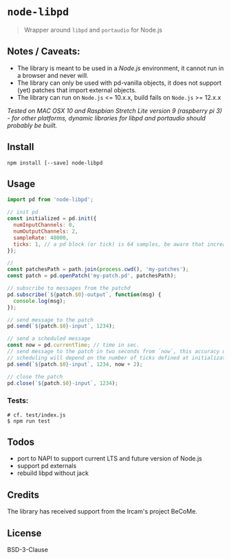 # `node-libpd`

> Wrapper around `libpd` and `portaudio` for Node.js

## Notes / Caveats:
- The library is meant to be used in a _Node.js_ environment, it cannot run in a browser and never will.
- The library can only be used with pd-vanilla objects, it does not support (yet) patches that import external objects.
- The library can run on `Node.js` <= 10.x.x, build fails on `Node.js` >= 12.x.x

_Tested on MAC OSX 10 and Raspbian Stretch Lite version 9 (raspberry pi 3) - for other platforms, dynamic libraries for libpd and portaudio should probably be built._

## Install

```
npm install [--save] node-libpd
```


## Usage

```js
import pd from 'node-libpd';

// init pd
const initialized = pd.init({
  numInputChannels: 0,
  numOutputChannels: 2,
  sampleRate: 48000,
  ticks: 1, // a pd block (or tick) is 64 samples, be aware that increasing this value will throttle messages
});

// 
const patchesPath = path.join(process.cwd(), 'my-patches');
const patch = pd.openPatch('my-patch.pd', patchesPath);

// subscribe to messages from the patchd
pd.subscribe(`${patch.$0}-output`, function(msg) {
  console.log(msg);
});

// send message to the patch
pd.send(`${patch.$0}-input`, 1234);

// send a scheduled message
const now = pd.currentTime; // time in sec.
// send message to the patch in two seconds from `now`, this accuracy of the
// scheduling will depend on the number of ticks defined at initialization
pd.send(`${patch.$0}-input`, 1234, now + 2);

// close the patch
pd.close(`${patch.$0}-input`, 1234);
```

### Tests:

```
# cf. test/index.js
$ npm run test
```

## Todos

- port to NAPI to support current LTS and future version of Node.js
- support pd externals
- rebuild libpd without jack

## Credits

The library has received support from the Ircam's project BeCoMe.

## License

BSD-3-Clause
